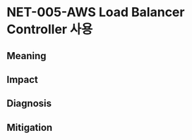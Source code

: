 # NET-005-AWS Load Balancer Controller 사용

## **Meaning**


## **Impact**


## **Diagnosis**


## **Mitigation**
